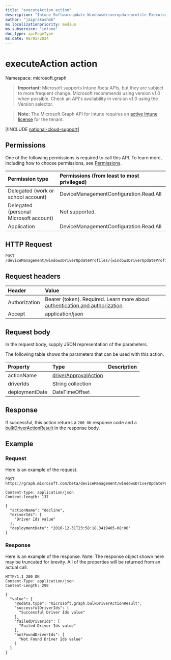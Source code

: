```yaml
---
title: "executeAction action"
description: "Intune Softwareupdate Windowsdriverupdateprofile Executeaction Api ."
author: "jaiprakashmb"
ms.localizationpriority: medium
ms.subservice: "intune"
doc_type: apiPageType
ms.date: 08/01/2024
---
```


# executeAction action

Namespace: microsoft.graph

> **Important:** Microsoft supports Intune /beta APIs, but they are subject to more frequent change. Microsoft recommends using version v1.0 when possible. Check an API's availability in version v1.0 using the Version selector.

> **Note:** The Microsoft Graph API for Intune requires an [active Intune license](https://go.microsoft.com/fwlink/?linkid=839381) for the tenant.



[!INCLUDE [national-cloud-support](../../includes/all-clouds.md)]

## Permissions
One of the following permissions is required to call this API. To learn more, including how to choose permissions, see [Permissions](/graph/permissions-reference).

|Permission type|Permissions (from least to most privileged)|
|:---|:---|
|Delegated (work or school account)|DeviceManagementConfiguration.Read.All|
|Delegated (personal Microsoft account)|Not supported.|
|Application|DeviceManagementConfiguration.Read.All|

## HTTP Request
<!-- {
  "blockType": "ignored"
}
-->
``` http
POST /deviceManagement/windowsDriverUpdateProfiles/{windowsDriverUpdateProfileId}/executeAction
```

## Request headers
|Header|Value|
|:---|:---|
|Authorization|Bearer {token}. Required. Learn more about [authentication and authorization](/graph/auth/auth-concepts).|
|Accept|application/json|

## Request body
In the request body, supply JSON representation of the parameters.

The following table shows the parameters that can be used with this action.

|Property|Type|Description|
|:---|:---|:---|
|actionName|[driverApprovalAction](../resources/intune-softwareupdate-driverapprovalaction.md)||
|driverIds|String collection||
|deploymentDate|DateTimeOffset||



## Response
If successful, this action returns a `200 OK` response code and a [bulkDriverActionResult](../resources/intune-softwareupdate-bulkdriveractionresult.md) in the response body.

## Example

### Request
Here is an example of the request.
``` http
POST https://graph.microsoft.com/beta/deviceManagement/windowsDriverUpdateProfiles/{windowsDriverUpdateProfileId}/executeAction

Content-type: application/json
Content-length: 137

{
  "actionName": "decline",
  "driverIds": [
    "Driver Ids value"
  ],
  "deploymentDate": "2016-12-31T23:58:18.3419405-08:00"
}
```

### Response
Here is an example of the response. Note: The response object shown here may be truncated for brevity. All of the properties will be returned from an actual call.
``` http
HTTP/1.1 200 OK
Content-Type: application/json
Content-Length: 298

{
  "value": {
    "@odata.type": "microsoft.graph.bulkDriverActionResult",
    "successfulDriverIds": [
      "Successful Driver Ids value"
    ],
    "failedDriverIds": [
      "Failed Driver Ids value"
    ],
    "notFoundDriverIds": [
      "Not Found Driver Ids value"
    ]
  }
}
```